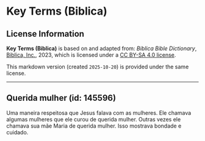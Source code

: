 # Key Terms (Biblica)

## License Information

**Key Terms (Biblica)** is based on and adapted from: _Biblica Bible Dictionary_, [Biblica, Inc.](https://www.biblica.com/), 2023, which is licensed under a [CC BY-SA 4.0 license](https://creativecommons.org/licenses/by-sa/4.0/legalcode.en).

This markdown version (created `2025-10-20`) is provided under the same license.



--------------------------------

## Querida mulher (id: 145596)

Uma maneira respeitosa que Jesus falava com as mulheres. Ele chamava algumas mulheres que ele curou de querida mulher. Outras vezes ele chamava sua mãe Maria de querida mulher. Isso mostrava bondade e cuidado.


